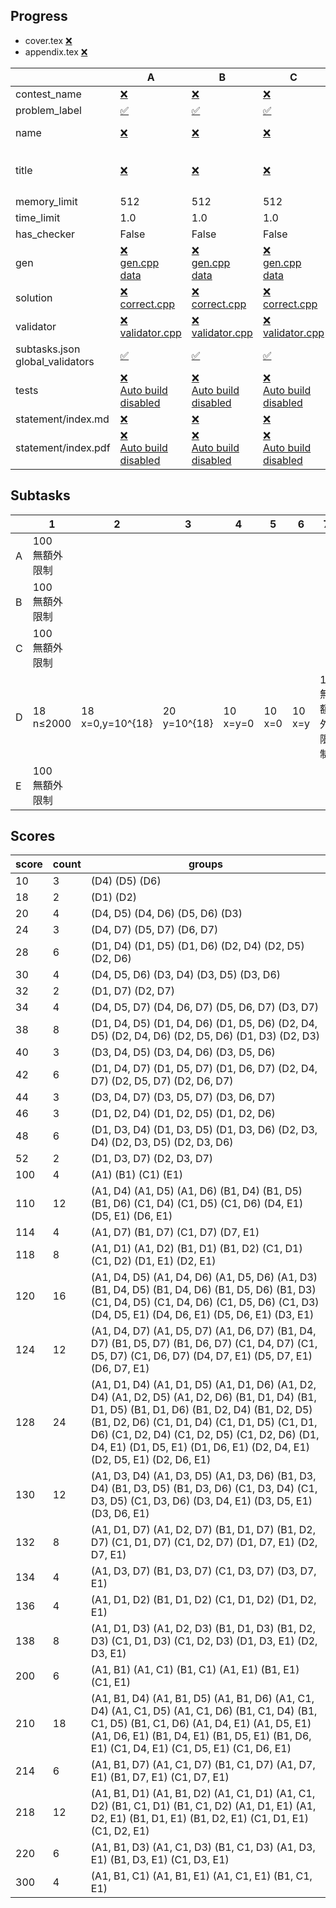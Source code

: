 
## Progress
<!-- progress start -->

- cover.tex [:x:](cover.tex)
- appendix.tex [:x:](appendix.tex)

| | A | B | C | D | E |
| --- | --- | --- | --- | --- | --- |
| contest_name |  [:x:](pA/problem.json) | [:x:](pB/problem.json) | [:x:](pC/problem.json) | [:white_check_mark:](pD/problem.json) | [:x:](pE/problem.json) |
| problem_label |  [:white_check_mark:](pA/problem.json) | [:white_check_mark:](pB/problem.json) | [:white_check_mark:](pC/problem.json) | [:white_check_mark:](pD/problem.json) | [:white_check_mark:](pE/problem.json) |
| name |  [:x:](pA/problem.json) | [:x:](pB/problem.json) | [:x:](pC/problem.json) | [:white_check_mark:](pD/problem.json)<br>Collect | [:x:](pE/problem.json) |
| title |  [:x:](pA/problem.json) | [:x:](pB/problem.json) | [:x:](pC/problem.json) | [:white_check_mark:](pD/problem.json)<br>忠孝東路走九遍 | [:x:](pE/problem.json) |
| memory_limit |  512 | 512 | 512 | 512 | 512 |
| time_limit |  1.0 | 1.0 | 1.0 | 1.0 | 1.0 |
| has_checker |  False | False | False | False | False |
| gen | [:x:](pA/gen)<br>[gen.cpp](pA/gen/gen.cpp)<br>[data](pA/gen/data) | [:x:](pB/gen)<br>[gen.cpp](pB/gen/gen.cpp)<br>[data](pB/gen/data) | [:x:](pC/gen)<br>[gen.cpp](pC/gen/gen.cpp)<br>[data](pC/gen/data) | [:white_check_mark:](pD/gen) | [:x:](pE/gen)<br>[gen.cpp](pE/gen/gen.cpp)<br>[data](pE/gen/data) |
| solution | [:x:](pA/solution)<br>[correct.cpp](pA/solution/correct.cpp) | [:x:](pB/solution)<br>[correct.cpp](pB/solution/correct.cpp) | [:x:](pC/solution)<br>[correct.cpp](pC/solution/correct.cpp) | [:x:](pD/solution)<br>[correct.cpp](pD/solution/correct.cpp) | [:x:](pE/solution)<br>[correct.cpp](pE/solution/correct.cpp) |
| validator | [:x:](pA/validator)<br>[validator.cpp](pA/validator/validator.cpp) | [:x:](pB/validator)<br>[validator.cpp](pB/validator/validator.cpp) | [:x:](pC/validator)<br>[validator.cpp](pC/validator/validator.cpp) | [:x:](pD/validator)<br>[validator.cpp](pD/validator/validator.cpp) | [:x:](pE/validator)<br>[validator.cpp](pE/validator/validator.cpp) |
| subtasks.json<br>global_validators |  [:white_check_mark:](pA/subtasks.json) | [:white_check_mark:](pB/subtasks.json) | [:white_check_mark:](pC/subtasks.json) | [:white_check_mark:](pD/subtasks.json) | [:white_check_mark:](pE/subtasks.json) |
| tests | [:x:](pA/tests)<br>[Auto build disabled](pA/gen/DISABLE_AUTO_BUILD) | [:x:](pB/tests)<br>[Auto build disabled](pB/gen/DISABLE_AUTO_BUILD) | [:x:](pC/tests)<br>[Auto build disabled](pC/gen/DISABLE_AUTO_BUILD) | [:x:](pD/tests)<br>[Auto build disabled](pD/gen/DISABLE_AUTO_BUILD) | [:x:](pE/tests)<br>[Auto build disabled](pE/gen/DISABLE_AUTO_BUILD) |
| statement/index.md | [:x:](pA/statement/index.md) | [:x:](pB/statement/index.md) | [:x:](pC/statement/index.md) | [:white_check_mark:](pD/statement/index.md) | [:x:](pE/statement/index.md) |
| statement/index.pdf | [:x:](pA/statement/index.pdf)<br>[Auto build disabled](pA/statement/DISABLE_AUTO_BUILD) | [:x:](pB/statement/index.pdf)<br>[Auto build disabled](pB/statement/DISABLE_AUTO_BUILD) | [:x:](pC/statement/index.pdf)<br>[Auto build disabled](pC/statement/DISABLE_AUTO_BUILD) | [:x:](pD/statement/index.pdf)<br>[Auto build disabled](pD/statement/DISABLE_AUTO_BUILD) | [:x:](pE/statement/index.pdf)<br>[Auto build disabled](pE/statement/DISABLE_AUTO_BUILD) |

<!-- progress end -->

## Subtasks
<!-- subtasks start -->

| | 1 | 2 | 3 | 4 | 5 | 6 | 7 |
| --- | --- | --- | --- | --- | --- | --- | --- |
| A | 100<br>無額外限制 |
| B | 100<br>無額外限制 |
| C | 100<br>無額外限制 |
| D | 18<br>n≤2000 | 18<br>x=0,y=10^{18} | 20<br>y=10^{18} | 10<br>x=y=0 | 10<br>x=0 | 10<br>x=y | 14<br>無額外限制 |
| E | 100<br>無額外限制 |

<!-- subtasks end -->

## Scores
<!-- scores start -->

| score | count | groups |
| --- | --- | --- |
| 10 | 3 | (D4) (D5) (D6) |
| 18 | 2 | (D1) (D2) |
| 20 | 4 | (D4, D5) (D4, D6) (D5, D6) (D3) |
| 24 | 3 | (D4, D7) (D5, D7) (D6, D7) |
| 28 | 6 | (D1, D4) (D1, D5) (D1, D6) (D2, D4) (D2, D5) (D2, D6) |
| 30 | 4 | (D4, D5, D6) (D3, D4) (D3, D5) (D3, D6) |
| 32 | 2 | (D1, D7) (D2, D7) |
| 34 | 4 | (D4, D5, D7) (D4, D6, D7) (D5, D6, D7) (D3, D7) |
| 38 | 8 | (D1, D4, D5) (D1, D4, D6) (D1, D5, D6) (D2, D4, D5) (D2, D4, D6) (D2, D5, D6) (D1, D3) (D2, D3) |
| 40 | 3 | (D3, D4, D5) (D3, D4, D6) (D3, D5, D6) |
| 42 | 6 | (D1, D4, D7) (D1, D5, D7) (D1, D6, D7) (D2, D4, D7) (D2, D5, D7) (D2, D6, D7) |
| 44 | 3 | (D3, D4, D7) (D3, D5, D7) (D3, D6, D7) |
| 46 | 3 | (D1, D2, D4) (D1, D2, D5) (D1, D2, D6) |
| 48 | 6 | (D1, D3, D4) (D1, D3, D5) (D1, D3, D6) (D2, D3, D4) (D2, D3, D5) (D2, D3, D6) |
| 52 | 2 | (D1, D3, D7) (D2, D3, D7) |
| 100 | 4 | (A1) (B1) (C1) (E1) |
| 110 | 12 | (A1, D4) (A1, D5) (A1, D6) (B1, D4) (B1, D5) (B1, D6) (C1, D4) (C1, D5) (C1, D6) (D4, E1) (D5, E1) (D6, E1) |
| 114 | 4 | (A1, D7) (B1, D7) (C1, D7) (D7, E1) |
| 118 | 8 | (A1, D1) (A1, D2) (B1, D1) (B1, D2) (C1, D1) (C1, D2) (D1, E1) (D2, E1) |
| 120 | 16 | (A1, D4, D5) (A1, D4, D6) (A1, D5, D6) (A1, D3) (B1, D4, D5) (B1, D4, D6) (B1, D5, D6) (B1, D3) (C1, D4, D5) (C1, D4, D6) (C1, D5, D6) (C1, D3) (D4, D5, E1) (D4, D6, E1) (D5, D6, E1) (D3, E1) |
| 124 | 12 | (A1, D4, D7) (A1, D5, D7) (A1, D6, D7) (B1, D4, D7) (B1, D5, D7) (B1, D6, D7) (C1, D4, D7) (C1, D5, D7) (C1, D6, D7) (D4, D7, E1) (D5, D7, E1) (D6, D7, E1) |
| 128 | 24 | (A1, D1, D4) (A1, D1, D5) (A1, D1, D6) (A1, D2, D4) (A1, D2, D5) (A1, D2, D6) (B1, D1, D4) (B1, D1, D5) (B1, D1, D6) (B1, D2, D4) (B1, D2, D5) (B1, D2, D6) (C1, D1, D4) (C1, D1, D5) (C1, D1, D6) (C1, D2, D4) (C1, D2, D5) (C1, D2, D6) (D1, D4, E1) (D1, D5, E1) (D1, D6, E1) (D2, D4, E1) (D2, D5, E1) (D2, D6, E1) |
| 130 | 12 | (A1, D3, D4) (A1, D3, D5) (A1, D3, D6) (B1, D3, D4) (B1, D3, D5) (B1, D3, D6) (C1, D3, D4) (C1, D3, D5) (C1, D3, D6) (D3, D4, E1) (D3, D5, E1) (D3, D6, E1) |
| 132 | 8 | (A1, D1, D7) (A1, D2, D7) (B1, D1, D7) (B1, D2, D7) (C1, D1, D7) (C1, D2, D7) (D1, D7, E1) (D2, D7, E1) |
| 134 | 4 | (A1, D3, D7) (B1, D3, D7) (C1, D3, D7) (D3, D7, E1) |
| 136 | 4 | (A1, D1, D2) (B1, D1, D2) (C1, D1, D2) (D1, D2, E1) |
| 138 | 8 | (A1, D1, D3) (A1, D2, D3) (B1, D1, D3) (B1, D2, D3) (C1, D1, D3) (C1, D2, D3) (D1, D3, E1) (D2, D3, E1) |
| 200 | 6 | (A1, B1) (A1, C1) (B1, C1) (A1, E1) (B1, E1) (C1, E1) |
| 210 | 18 | (A1, B1, D4) (A1, B1, D5) (A1, B1, D6) (A1, C1, D4) (A1, C1, D5) (A1, C1, D6) (B1, C1, D4) (B1, C1, D5) (B1, C1, D6) (A1, D4, E1) (A1, D5, E1) (A1, D6, E1) (B1, D4, E1) (B1, D5, E1) (B1, D6, E1) (C1, D4, E1) (C1, D5, E1) (C1, D6, E1) |
| 214 | 6 | (A1, B1, D7) (A1, C1, D7) (B1, C1, D7) (A1, D7, E1) (B1, D7, E1) (C1, D7, E1) |
| 218 | 12 | (A1, B1, D1) (A1, B1, D2) (A1, C1, D1) (A1, C1, D2) (B1, C1, D1) (B1, C1, D2) (A1, D1, E1) (A1, D2, E1) (B1, D1, E1) (B1, D2, E1) (C1, D1, E1) (C1, D2, E1) |
| 220 | 6 | (A1, B1, D3) (A1, C1, D3) (B1, C1, D3) (A1, D3, E1) (B1, D3, E1) (C1, D3, E1) |
| 300 | 4 | (A1, B1, C1) (A1, B1, E1) (A1, C1, E1) (B1, C1, E1) |

<!-- scores end -->
